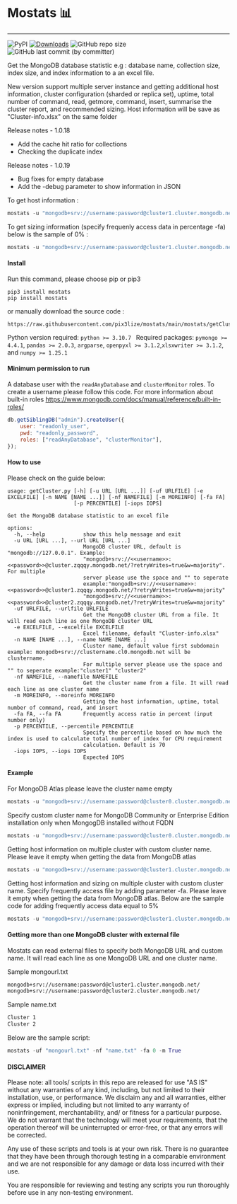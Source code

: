 # Mostats 📊

---

![PyPI](https://img.shields.io/pypi/v/mostats) [![Downloads](https://static.pepy.tech/personalized-badge/mostats?period=month&units=international_system&left_color=brightgreen&right_color=grey&left_text=Downloads)](https://pepy.tech/project/mostats) ![GitHub repo size](https://img.shields.io/github/repo-size/pix3lize/mostats) ![GitHub last commit (by committer)](https://img.shields.io/github/last-commit/pix3lize/mostats)

Get the MongoDB database statistic e.g : database name, collection size, index size, and index information to a an excel file.

New version support multiple server instance and getting additional host information, cluster configuration (sharded or replica set), uptime, total number of command, read, getmore, command, insert, summarise the cluster report, and recommended sizing. Host information will be save as "Cluster-info.xlsx" on the same folder

Release notes - 1.0.18

- Add the cache hit ratio for collections
- Checking the duplicate index

Release notes - 1.0.19

- Bug fixes for empty database
- Add the -debug parameter to show information in JSON

To get host information :

```python
mostats -u "mongodb+srv://username:password@cluster1.cluster.mongodb.net/" -m True
```

To get sizing information (specify frequenly access data in percentage -fa) below is the sample of 0% :

```python
mostats -u "mongodb+srv://username:password@cluster1.cluster.mongodb.net/" -fa 0 -m True
```

#### Install

Run this command, please choose pip or pip3

```terminal
pip3 install mostats
pip install mostats
```

or manually download the source code :

```
https://raw.githubusercontent.com/pix3lize/mostats/main/mostats/getCluster.py
```

Python version required: `python >= 3.10.7 `
Required packages: `pymongo >= 4.4.1`, `pandas >= 2.0.3`, `argparse`, `openpyxl >= 3.1.2`,`xlsxwriter >= 3.1.2`, and `numpy >= 1.25.1`

#### Minimum permission to run

A database user with the `readAnyDatabase` and `clusterMonitor` roles. To create a username please follow this code. For more information about built-in roles https://www.mongodb.com/docs/manual/reference/built-in-roles/

```javascript
db.getSiblingDB("admin").createUser({
	user: "readonly_user",
	pwd: "readonly_password",
	roles: ["readAnyDatabase", "clusterMonitor"],
});
```

#### How to use

Please check on the guide below:

```terminal
usage: getCluster.py [-h] [-u URL [URL ...]] [-uf URLFILE] [-e EXCELFILE] [-n NAME [NAME ...]] [-nf NAMEFILE] [-m MOREINFO] [-fa FA]
                     [-p PERCENTILE] [-iops IOPS]

Get the MongoDB database statistic to an excel file

options:
  -h, --help            show this help message and exit
  -u URL [URL ...], --url URL [URL ...]
                        MongoDB cluster URL, default is "mongodb://127.0.0.1". Example:
                        "mongodb+srv://<<username>>:<<password>>@cluster.zqqqy.mongodb.net/?retryWrites=true&w=majority". For multiple
                        server please use the space and "" to seperate
                        example:"mongodb+srv://<<username>>:<<password>>@cluster1.zqqqy.mongodb.net/?retryWrites=true&w=majority"
                        "mongodb+srv://<<username>>:<<password>>@cluster2.zqqqy.mongodb.net/?retryWrites=true&w=majority"
  -uf URLFILE, --urlfile URLFILE
                        Get the MongoDB cluster URL from a file. It will read each line as one MongoDB cluster URL
  -e EXCELFILE, --excelfile EXCELFILE
                        Excel filename, default "Cluster-info.xlsx"
  -n NAME [NAME ...], --name NAME [NAME ...]
                        Cluster name, default value first subdomain example: mongodb+srv://clustername.cl0.mongodb.net will be clustername.
                        For multiple server please use the space and "" to seperate example:"cluster1" "cluster2"
  -nf NAMEFILE, --namefile NAMEFILE
                        Get the cluster name from a file. It will read each line as one cluster name
  -m MOREINFO, --moreinfo MOREINFO
                        Getting the host information, uptime, total number of command, read, and insert
  -fa FA, --fa FA       Frequently access ratio in percent (input number only)
  -p PERCENTILE, --percentile PERCENTILE
                        Specify the percentile based on how much the index is used to calculate total number of index for CPU requirement
                        calculation. Default is 70
  -iops IOPS, --iops IOPS
                        Expected IOPS
```

#### Example

For MongoDB Atlas please leave the cluster name empty

```python
mostats -u "mongodb+srv://username:password@cluster0.cluster.mongodb.net/"
```

Specify custom cluster name for MongoDB Community or Enterprise Edition installation only when MongogDB installed without FQDN

```python
mostats -u "mongodb+srv://username:password@cluster0.cluster.mongodb.net/?retryWrites=true&w=majority" -n "Cluster1" -c "Custom-file.xlsx"
```

Getting host information on multiple cluster with custom cluster name. Please leave it empty when getting the data from MongoDB atlas

```python
mostats -u "mongodb+srv://username:password@cluster1.cluster.mongodb.net/" "mongodb+srv://username:password@cluster2.cluster.mongodb.net/" -n "Cluster 1" "Cluster 2" -m True
```

Getting host information and sizing on multiple cluster with custom cluster name. Specify frequently access file by adding parameter -fa. Please leave it empty when getting the data from MongoDB atlas. Below are the sample code for adding frequently access data equal to 5%

```python
mostats -u "mongodb+srv://username:password@cluster1.cluster.mongodb.net/" "mongodb+srv://username:password@cluster2.cluster.mongodb.net/" -n "Cluster 1" "Cluster 2" -fa 5 -m True
```

#### Getting more than one MongoDB cluster with external file

Mostats can read external files to specify both MongoDB URL and custom name. It will read each line as one MongoDB URL and one cluster name.

Sample mongourl.txt

```txt
mongodb+srv://username:password@cluster1.cluster.mongodb.net/
mongodb+srv://username:password@cluster2.cluster.mongodb.net/
```

Sample name.txt

```txt
Cluster 1
Cluster 2
```

Below are the sample script:

```python
mostats -uf "mongourl.txt" -nf "name.txt" -fa 0 -m True
```

#### DISCLAIMER

Please note: all tools/ scripts in this repo are released for use "AS IS" without any warranties of any kind, including, but not limited to their installation, use, or performance. We disclaim any and all warranties, either express or implied, including but not limited to any warranty of noninfringement, merchantability, and/ or fitness for a particular purpose. We do not warrant that the technology will meet your requirements, that the operation thereof will be uninterrupted or error-free, or that any errors will be corrected.

Any use of these scripts and tools is at your own risk. There is no guarantee that they have been through thorough testing in a comparable environment and we are not responsible for any damage or data loss incurred with their use.

You are responsible for reviewing and testing any scripts you run thoroughly before use in any non-testing environment.
